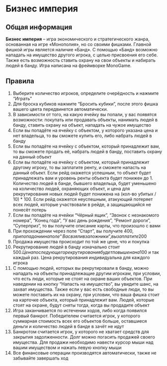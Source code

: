 # Бизнес империя

## Общая информация

**Бизнес империя** – игра экономического и стратегического жанра, основанная на игре «Монополия», но со своими фишками. Главной фишкой игры является наличие «Банд». С помощью «Банд» возможно нападать на имущество другого игрока, с целью присвоения его себе. Также есть возможность ставить охрану на свои объекты и набирать людей в банду. Игра написана на фреймворке MonoGame.

## Правила

1. Выберите количество игроков, определите очерёдность и нажмите “Играть”
2. Для броска кубиков нажмите “Бросить кубики”, после этого фишка вашего цвета передвинется автоматически.
3. В зависимости от того, на какую ячейку вы попали, у вас появятся возможности: покупать или продавать объекты, нанимать людей в банду, ставить охрану на объект, нападать на чужое имущество
4. Если вы попадёте на ячейку с объектом, у которого указана цена и нет владельца, то вы сможете купить его, либо набрать людей в банду
5. Если вы попадёте на ячейку с объектом, который принадлежит вам, то вы сможете продать её, набрать людей в банду, поставить охрану на данный объект
6. Если вы попадёте на ячейку с объектом, который принадлежит другому игроку, то вы заплатите ренту, и сможете напасть на данный объект. Если рейд окажется успешным, то объект будет принадлежать вам и уровень ренты объекта будет понижен до 1. Количество людей в банде, бывшего владельца, будет уменьшено на количество людей, охраняющих объект, и цена для рекрутирования новых людей будет понижена на (кол-во убитых / 10) \* 100. Если рейд окажется неуспешным, атакующий потеряет всех людей, которые участвовали в рейде, а защищающийся не понесёт потерь
7. Если вы попадёте на ячейки “Чёрный ящик”, “Звонок с незнакомого номера”, “Конец года”, “У вас день рождения”, “Ремонт дороги”, “Суперприз”, то вы получите описание карты, что произошло с вами
8. При прохождении через поле “Старт”, вы получите 400$, при попадании на поле “Вас взяли в заложники”, вы заплатите 200$
9. Продажа имущества происходит по той же цене, что и покупка
10. Рекрутирование людей в банду изначально стоит 500$. Цена последующего рекрутирования будет повышена на 100$ и так каждый раз. Цена рекрутирования индивидуальна для каждого игрока
11. С помощью людей, которых вы рекрутировали в банду, можно нападать на объекты принадлежащие другим игрокам, при условии, что есть люди, которые не стоят на охране ваших объектов. При наведении на кнопку “Напасть на имущество”, вы увидите шанс, на захват имущества. Также если у вас есть свободные люди, то вы можете поставить их на охрану, при условии, что ваша фишка стоит на карточке объекта, который принадлежит вам. Людей, которые стоят на охране, будут сняты тогда, когда вы продадите объект
12. Игра заканчивается по истечении ходов, либо когда появился первый банкрот. Победителем считается игрок, у которого суммарная стоимость всех его объектов больше, оставшиеся деньги и количество людей в банде в зачёт не идут
13. Банкротом считается игрок, у которого не хватает средств для закрытия задолженности. Долг можно погасить продажей своего имущества. Для продажи необходимо навести курсор мыши над вашим имуществом и нажать левую кнопку мыши
14. Все финансовые операции производятся автоматически, также не забывайте завершать ход
